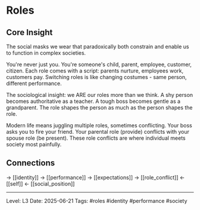 # Roles

## Core Insight
The social masks we wear that paradoxically both constrain and enable us to function in complex societies.

You're never just you. You're someone's child, parent, employee, customer, citizen. Each role comes with a script: parents nurture, employees work, customers pay. Switching roles is like changing costumes - same person, different performance.

The sociological insight: we ARE our roles more than we think. A shy person becomes authoritative as a teacher. A tough boss becomes gentle as a grandparent. The role shapes the person as much as the person shapes the role.

Modern life means juggling multiple roles, sometimes conflicting. Your boss asks you to fire your friend. Your parental role (provide) conflicts with your spouse role (be present). These role conflicts are where individual meets society most painfully.

## Connections
→ [[identity]]
→ [[performance]]
→ [[expectations]]
→ [[role_conflict]]
← [[self]]
← [[social_position]]

---
Level: L3
Date: 2025-06-21
Tags: #roles #identity #performance #society